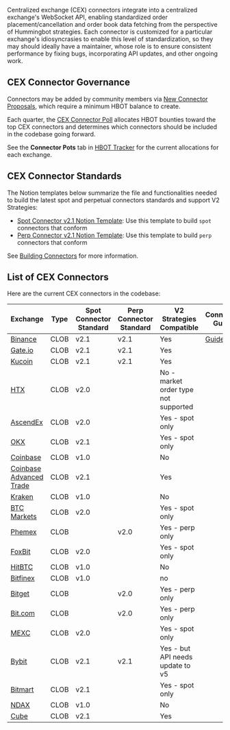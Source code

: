 Centralized exchange (CEX) connectors integrate into a centralized exchange's WebSocket API, enabling standardized order placement/cancellation and order book data fetching from the perspective of Hummingbot strategies. Each connector is customized for a particular exchange's idiosyncrasies to enable this level of standardization, so they may should ideally have a maintainer, whose role is to ensure consistent performance by fixing bugs, incorporating API updates, and other ongoing work.

## CEX Connector Governance

Connectors may be added by community members via [New Connector Proposals](/governance/proposals), which require a minimum HBOT balance to create.

Each quarter, the [CEX Connector Poll](/governance/polls) allocates HBOT bounties toward the top CEX connectors and determines which connectors should be included in the codebase going forward.

See the **Connector Pots** tab in [HBOT Tracker](https://docs.google.com/spreadsheets/d/1UNAumPMnXfsghAAXrfKkPGRH9QlC8k7Cu1FGQVL1t0M/edit?usp=sharing) for the current allocations for each exchange.

## CEX Connector Standards

The Notion templates below summarize the file and functionalities needed to build the latest spot and perpetual connectors standards and support V2 Strategies:

* [Spot Connector v2.1 Notion Template](https://hummingbot-foundation.notion.site/Spot-Connector-v2-1-1cc43830938445c9974f43ef861d59f1): Use this template to build `spot` connectors that conform 
* [Perp Connector v2.1 Notion Template](https://hummingbot-foundation.notion.site/Perp-Connector-v2-1-57d8391eb54c40929f77067355fd551e): Use this template to build `perp` connectors that conform 

See [Building Connectors](/developers/connectors) for more information.

## List of CEX Connectors

Here are the current CEX connectors in the codebase:

| Exchange | Type | Spot Connector Standard | Perp Connector Standard | V2 Strategies Compatible | Connector Guide
|----------|------|------|------------|-------------|---|
| [Binance](../exchanges/binance/index.md) | CLOB | v2.1 | v2.1 | Yes | [Guide](/academy-content/using-binance-with-hummingbot)
| [Gate.io](../exchanges/gate-io/index.md) | CLOB | v2.1 | v2.1 | Yes
| [Kucoin](../exchanges/kucoin/index.md) | CLOB | v2.1 | v2.1 | Yes
| [HTX](../exchanges/huobi) | CLOB | v2.0 |  | No - market order type not supported
| [AscendEx](../exchanges/ascendex/index.md) | CLOB | v2.0 |  | Yes - spot only
| [OKX](../exchanges/okx) | CLOB | v2.1 |  | Yes - spot only
| [Coinbase](../exchanges/coinbase) | CLOB | v1.0 | | No
| [Coinbase Advanced Trade](../exchanges/coinbase-advanced-trade) | CLOB | v2.1 | | Yes
| [Kraken](../exchanges/kraken) | CLOB | v1.0 |  | No
| [BTC Markets](../exchanges/btc-markets.md) | CLOB | v2.0 |  | Yes - spot only
| [Phemex](../exchanges/phemex-perpetual) | CLOB |  | v2.0 | Yes - perp only
| [FoxBit](../exchanges/foxbit) | CLOB | v2.0 |  | Yes - spot only
| [HitBTC](../exchanges/hitbtc) | CLOB | v1.0 |  | No
| [Bitfinex](../exchanges/bitfinex.md) | CLOB | v1.0 | | no
| [Bitget](../exchanges/bitget-perpetual.md) | CLOB |  | v2.0 | Yes - perp only
| [Bit.com](../exchanges/bit-com-perpetual.md) | CLOB |  | v2.0 | Yes - perp only
| [MEXC](../exchanges/mexc) | CLOB | v2.0 |  | Yes - spot only |
| [Bybit](../exchanges/bybit) | CLOB | v2.1 | v2.1 | Yes - but API needs update to v5
| [Bitmart](../exchanges/bitmart/index.md) | CLOB | v2.1 |  | Yes - spot only 
| [NDAX](../exchanges/ndax) | CLOB | v1.0 |  | No
| [Cube](../exchanges/cube/index.md) | CLOB | v2.1 |  | Yes